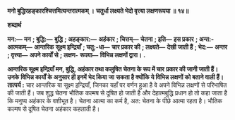 **मनो बुद्धिरहङ्कारश्चित्तमित्यन्तरात्मकम् ।** **चतुर्धा लक्ष्यते भेदो वृत्त्या लक्षणरूपया ॥ १४॥** 

**शब्दार्थ** 

**मन:—** **मन** **; बुद्धि:—** **बुद्धि** **; अहङ्कार:—** **अहंकार** **; चित्तम्—** **चेतना** **; इति—** **इस प्रकार** **; अन्त:-आत्मकम्—** **आन्तरिक** **सूक्ष्म इन्द्रियाँ** **; चतु:-धा—** **चार प्रकार की** **; लक्ष्यते—** **देखी जाती हैं** **; भेद:—** **अन्तर** **; वृत्त्या—** **अपने कार्यों से** **; लक्षण-** **रूपया—** **विभिन्न लक्षणों द्वारा।** **.** 

**आन्तरिक सूक्ष्म इन्द्रियाँ मन, बुद्धि, अहंकार तथा कलुषित चेतना के रूप में चार** **प्रकार की जानी जाती हैं। उनके विभिन्न कार्यों के अनुसार ही इनमें भेद किया जा** **सकता है क्योंकि ये विभिन्न लक्षणों को बताने वाली हैं।** **तात्पर्य :** चार आन्तरिक या सूक्ष्म इन्द्रियाँ, जिनका यहाँ पर वर्णन हुआ है वे अपने विभिन्न लक्षणों से परिभाषित की जाती हैं। जब शुद्ध चेतना भौतिक कल्मष से दूषित हो जाती है और देहात्मबुद्धि प्रधान हो तो कहा जाता है कि मनुष्य अहंकार के वशीभूत है। चेतना आत्मा का कर्म है, अत: चेतना के पीछे आत्मा रहता है। भौतिक कल्मष से दूषित चेतना अहंकार कहलाती है।  